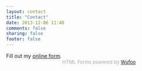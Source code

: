 ```yaml
---
layout: contact
title: "Contact"
date: 2013-12-06 11:40
comments: false
sharing: false
footer: false
---
```


<div id="wufoo-zshbpmv1s53p82">Fill out my <a href="https://teodragovic.wufoo.com/forms/zshbpmv1s53p82">online form</a>.</div>
<div id="wuf-adv" style="font-family:inherit;font-size: small;color:#a7a7a7;text-align:center;display:block;">HTML Forms powered by <a href="http://www.wufoo.com" >Wufoo</a></div>
